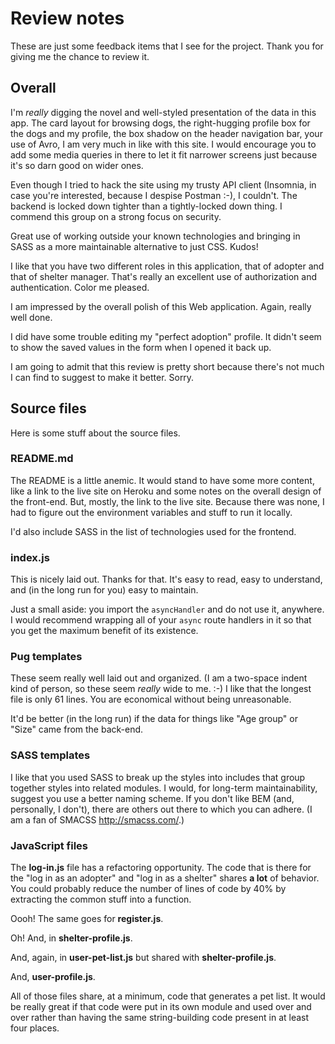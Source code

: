 # Review notes

These are just some feedback items that I see for the project. Thank you for
giving me the chance to review it.

## Overall

I'm _really_ digging the novel and well-styled presentation of the data in this
app. The card layout for browsing dogs, the right-hugging profile box for the
dogs and my profile, the box shadow on the header navigation bar, your use of
Avro, I am very much in like with this site. I would encourage you to add some
media queries in there to let it fit narrower screens just because it's so darn
good on wider ones.

Even though I tried to hack the site using my trusty API client (Insomnia, in
case you're interested, because I despise Postman :-), I couldn't. The backend
is locked down tighter than a tightly-locked down thing. I commend this group on
a strong focus on security.

Great use of working outside your known technologies and bringing in SASS as a
more maintainable alternative to just CSS. Kudos!

I like that you have two different roles in this application, that of adopter
and that of shelter manager. That's really an excellent use of authorization and
authentication. Color me pleased.

I am impressed by the overall polish of this Web application. Again, really well
done.

I did have some trouble editing my "perfect adoption" profile. It didn't seem to
show the saved values in the form when I opened it back up.

I am going to admit that this review is pretty short because there's not much I
can find to suggest to make it better. Sorry.

## Source files

Here is some stuff about the source files.

### README.md

The README is a little anemic. It would stand to have some more content, like a
link to the live site on Heroku and some notes on the overall design of the
front-end. But, mostly, the link to the live site. Because there was none, I had
to figure out the environment variables and stuff to run it locally.

I'd also include SASS in the list of technologies used for the frontend.

### index.js

This is nicely laid out. Thanks for that. It's easy to read, easy to understand,
and (in the long run for you) easy to maintain.

Just a small aside: you import the `asyncHandler` and do not use it, anywhere. I
would recommend wrapping all of your `async` route handlers in it so that you
get the maximum benefit of its existence.

### Pug templates

These seem really well laid out and organized. (I am a two-space indent kind of
person, so these seem _really_ wide to me. :-) I like that the longest file is
only 61 lines. You are economical without being unreasonable.

It'd be better (in the long run) if the data for things like "Age group" or
"Size" came from the back-end.

### SASS templates

I like that you used SASS to break up the styles into includes that group
together styles into related modules. I would, for long-term maintainability,
suggest you use a better naming scheme. If you don't like BEM (and, personally,
I don't), there are others out there to which you can adhere. (I am a fan of
SMACSS http://smacss.com/.)

### JavaScript files

The **log-in.js** file has a refactoring opportunity. The code that is there for
the "log in as an adopter" and "log in as a shelter" shares **a lot** of
behavior. You could probably reduce the number of lines of code by 40% by
extracting the common stuff into a function.

Oooh! The same goes for **register.js**.

Oh! And, in **shelter-profile.js**.

And, again, in **user-pet-list.js** but shared with **shelter-profile.js**.

And, **user-profile.js**.

All of those files share, at a minimum, code that generates a pet list. It would
be really great if that code were put in its own module and used over and over
rather than having the same string-building code present in at least four
places.
